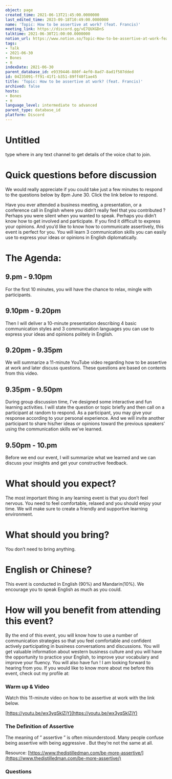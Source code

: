 ```yaml
---
object: page
created_time: 2021-06-13T21:45:00.0000000
last_edited_time: 2023-09-18T10:49:00.0000000
name: 'Topic: How to be assertive at work? (feat. Francis)'
meeting_link: https://discord.gg/vE7QUXGDnS
talktime: 2021-06-30T21:00:00.0000000
notion_url: https://www.notion.so/Topic-How-to-be-assertive-at-work-feat-Francis-04235091ff9141f1b35189ff40f1ae45
tags:
- Talk
- 2021-06-30
- Bones
- π
indexDate: 2021-06-30
parent_database_id: e9339446-880f-4ef0-8ad7-8ad1f507dded
id: 04235091-ff91-41f1-b351-89ff40f1ae45
title: 'Topic: How to be assertive at work? (feat. Francis)'
archived: false
hosts:
- Bones
- π
language_level: intermediate to advanced
parent_type: database_id
platform: Discord
---
```


# Untitled  
type  where  in any text channel to get details of the voice chat to join. 

# Quick questions before discussion
We would really appreciate if you could take just a few minutes to respond to the questions below by 8pm June 30. Click the link below to respond.



Have you ever attended a business meeting, a presentation, or a conference call in English where you didn’t really feel that you contributed ?
Perhaps you were silent when you wanted to speak. Perhaps you didn’t know how to get involved and participate. If you find it difficult to express your opinions. And you’d like to know how to communicate assertively, this event is perfect for you.
You will learn 3 communication skills you can easily use to express your ideas or opinions in English diplomatically.
# The Agenda:
## 9.pm - 9.10pm
For the first 10 minutes, you will have the chance to relax, mingle with participants.
## 9.10pm - 9.20pm
Then I will deliver a 10-minute presentation describing 4 basic communication styles and 3 communication languages you can use to express your ideas and opinions politely in English.
## 9.20pm - 9.35pm
We will summarize a 11-minute YouTube video regarding how to be assertive at work and later discuss questions. These questions are based on contents from this video. 
## 9.35pm - 9.50pm
During group discussion time, I’ve designed some interactive and fun learning activities. I will state the question or topic briefly and then call on a participant at random to respond. As a participant, you may give your response according to your personal experience. And we will invite another participant to share his/her ideas or opinions toward the previous speakers’ using the communication skills we’ve learned.
## 9.50pm - 10.pm
Before we end our event, I will summarize what we learned and we can discuss your insights and get your constructive feedback.
# What should you expect?
The most important thing in any learning event is that you don’t feel nervous. You need to feel comfortable, relaxed and you should enjoy your time. We will make sure to create a friendly and supportive learning environment.
# What should you bring?
You don’t need to bring anything.
# English or Chinese?
This event is conducted in English (90%) and Mandarin(10%).
We encourage you to speak English as much as you could.
# How will you benefit from attending this event?
By the end of this event, you will know how to use a number of communication strategies so that you feel comfortable and confident actively participating in business conversations and discussions. You will get valuable information about western business culture and you will have the opportunity to practice your English, to improve your vocabulary and improve your fluency. You will also have fun !
I am looking forward to hearing from you.
If you would like to know more about me before this event, check out my profile at:

### Warm up & Video

Watch this 11-minute video on how to be assertive at work with the link
below.

 [https://youtu.be/wx3yqSklZjY](https://youtu.be/wx3yqSklZjY) 


   
   
   
   
   
   
   
### The Definition of Assertive
The meaning of ” assertive ” is often misunderstood. Many people confuse being  assertive  with being  aggressive . But they’re not the same at all. 

Resource: [https://www.thedistilledman.com/be-more-assertive/](https://www.thedistilledman.com/be-more-assertive/) 
### Questions

   
   
   
   
   
   


